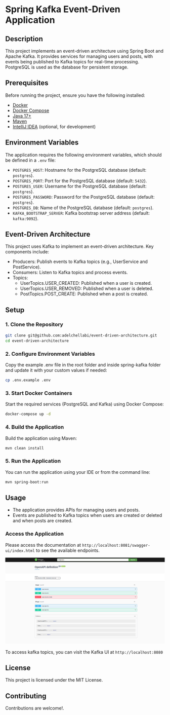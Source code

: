 # Spring Kafka Event-Driven Application

## Description
This project implements an event-driven architecture using Spring Boot and Apache Kafka. It provides services for managing users and posts, with events being published to Kafka topics for real-time processing. PostgreSQL is used as the database for persistent storage.

## Prerequisites
Before running the project, ensure you have the following installed:
- [Docker](https://www.docker.com/)
- [Docker Compose](https://docs.docker.com/compose/)
- [Java 17+](https://adoptopenjdk.net/)
- [Maven](https://maven.apache.org/)
- [IntelliJ IDEA](https://www.jetbrains.com/idea/) (optional, for development)

## Environment Variables
The application requires the following environment variables, which should be defined in a `.env` file:

- `POSTGRES_HOST`: Hostname for the PostgreSQL database (default: `postgres`).
- `POSTGRES_PORT`: Port for the PostgreSQL database (default: `5432`).
- `POSTGRES_USER`: Username for the PostgreSQL database (default: `postgres`).
- `POSTGRES_PASSWORD`: Password for the PostgreSQL database (default: `postgres`).
- `POSTGRES_DB`: Name of the PostgreSQL database (default: `postgres`).
- `KAFKA_BOOTSTRAP_SERVER`: Kafka bootstrap server address (default: `kafka:9092`).


## Event-Driven Architecture
This project uses Kafka to implement an event-driven architecture. Key components include:


* Producers: Publish events to Kafka topics (e.g., UserService and PostService).
* Consumers: Listen to Kafka topics and process events.
* Topics:
    * UserTopics.USER_CREATED: Published when a user is created.
    * UserTopics.USER_REMOVED: Published when a user is deleted.
    * PostTopics.POST_CREATE: Published when a post is created.


## Setup

### 1. Clone the Repository
```bash
git clone git@github.com:adelchellabi/event-driven-architecture.git
cd event-driven-architecture
```

### 2. Configure Environment Variables
Copy the example .env file in the root folder and inside spring-kafka folder and update it with your custom values if needed:
```bash
cp .env.example .env
```

### 3. Start Docker Containers
Start the required services (PostgreSQL and Kafka) using Docker Compose:
```bash
docker-compose up -d
```

### 4. Build the Application
Build the application using Maven:
```bash
mvn clean install
```

### 5. Run the Application

You can run the application using your IDE or from the command line:
```bash
mvn spring-boot:run
```
## Usage
- The application provides APIs for managing users and posts.
- Events are published to Kafka topics when users are created or deleted and when posts are created.

### Access the Application
Please access the documentation at `http://localhost:8081/swagger-ui/index.html` to see the available endpoints.

![Swagger UI Screenshot](./img.png)

To access kafka topics, you can visit the Kafka UI at `http://localhost:8080`

## License
This project is licensed under the MIT License.

## Contributing
Contributions are welcome!.
